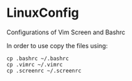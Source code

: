 # LinuxConfig
Configurations of Vim Screen and Bashrc


In order to use copy the files using:
```
cp .bashrc ~/.bashrc
cp .vimrc ~/.vimrc
cp .screenrc ~/.screenrc
```
